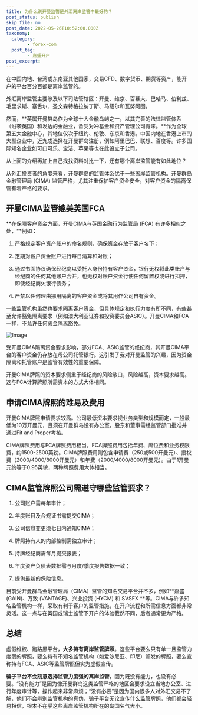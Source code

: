 ```yaml
---
title: 为什么说开曼监管是外汇离岸监管中最好的？
post_status: publish
skip_file: no
post_date: 2022-05-26T10:52:00.000Z
taxonomy:
  category:
        - forex-com
  post_tag:
        - 嘉盛开户
post_excerpt: 
---
```

在中国内地、台湾或东南亚其他国家，交易CFD、数字货币、期货等资产，能开户的平台百分百都是离岸监管的。

外汇离岸监管主要涉及以下司法管辖区：开曼、维京、百慕大、巴哈马、伯利兹、毛里求斯、塞舌尔、圣文森特格拉纳丁斯、马绍尔和瓦努阿图。

然而，**英属开曼群岛作为全球十大金融岛屿之一，以其完善的法律监管体系（沿袭英国）和发达的金融业，备受对冲基金和资产管理公司青睐。**作为全球第五大金融中心，其地位仅次于纽约、伦敦、东京和香港。中国内地在香港上市的大型企业中，近九成选择在开曼群岛注册，例如阿里巴巴、联想、百度等。许多国际知名企业如可口可乐、宝洁、苹果等也在此设立子公司。

从上面的介绍再加上自己找找资料对比一下，还有哪个离岸监管能有如此地位？

从外汇投资者的角度来看，开曼群岛的监管体系优于一些离岸监管机构。开曼群岛金融管理局 (CIMA) 监管严格，尤其注重保护客户资金安全，对客户资金的隔离保管有着严格的要求。

## 开曼CIMA监管媲美英国FCA

**在保障客户资金方面，开曼CIMA与英国金融行为监管局 (FCA) 有许多相似之处，**例如：

1. 严格规定客户资产账户的命名规则，确保资金存放于客户名下；

1. 定期对客户资金账户进行每日清算和对账；

1. 通过书面协议确保经纪商以受托人身份持有客户资金，银行无权将此类账户与经纪商的任何其他账户合并，也无权对账户资金行使任何留置权或进行扣押，即使经纪商欠银行债务；

1. 严禁以任何理由挪用隔离的客户资金或将其用作公司自有资金。

一些监管机构虽然也要求隔离客户资金，但具体规定和执行力度有所不同，有些甚至允许豁免隔离要求（例如澳大利亚证券和投资委员会ASIC）。开曼CIMA和FCA一样，不允许任何资金隔离豁免。

![Image](https://prod-files-secure.s3.us-west-2.amazonaws.com/39ed1227-6d7d-4570-be36-9ccd4a2c4241/bd849744-3fcb-4a37-8312-357962c8f065/image.png?X-Amz-Algorithm=AWS4-HMAC-SHA256&X-Amz-Content-Sha256=UNSIGNED-PAYLOAD&X-Amz-Credential=ASIAZI2LB466WVT3TWUK%2F20250907%2Fus-west-2%2Fs3%2Faws4_request&X-Amz-Date=20250907T041346Z&X-Amz-Expires=3600&X-Amz-Security-Token=IQoJb3JpZ2luX2VjEDQaCXVzLXdlc3QtMiJHMEUCIQDnbCLMzOx66GgerGLhZ5%2Fof6zOH5brxQPfHM8ZOhhfiwIgcz4uv7%2BidJW%2BQLlpemxKjZCZKb2%2Frw%2Bd%2B%2B7plW%2BgprwqiAQInf%2F%2F%2F%2F%2F%2F%2F%2F%2F%2FARAAGgw2Mzc0MjMxODM4MDUiDGsVs%2BD7AuW%2BNZsq9CrcA5UL0Zn0zxaElXRwP9Gj3mISZuZoBskTTgkPKy%2B%2BxgfKQ0Fu%2BSvtS%2FAtxL8eu9enm7domgW1ze%2BiEd7M9I%2FATK7%2BC7Z5Vk79sz9eNtHEABn6wEqr9c%2B8ufUUIALrulOEM%2F3hz9ZgYJ6Z5Y9cmKsf67UCBmvilinAzA%2Fkr5p3pc0mSTg1qEpW0VQpRzVXJh9VhLj2SvSoSBeuZH%2FpUzxeTDOOvYDLCygDL3xmi6shcJ0r7kWo83UdUq81iJoPEwWPcPX%2BAEIn24Gggmo0i4D7Qw5op2glLXJU%2BYxnVT1v66oN%2F00YFSHCaQ7nBz2SOidJVw1n%2Bj%2FAjXDFImLixugYXthQSjp55CuHsJ8F28uudnwJVXUV%2BpHJH5wkj0Zxj5Kat6jGL4uHfVg%2FVushOW63FkI6hroOM%2FW1t%2F%2Bo5vYF78WZ1oN4svP0NHiu6huer%2BWQcDenD%2FW5jfGiHKXprKoWM4Wz4OKUzm7oxsRcCfZw1glclYa54bm5weueqSd6t8B5VYwcB9amWAdrYEtJGTL8IOueprW34wfM4me6Asmpjx0iZqBmETkH4RyjItrbZXq1MQajstLSFhWdjtVxS1qR2I8xC2GJjqslMOjfkVsSsr5pZuSX5cqekibkc1EZMOmI9MUGOqUB14Gk6mFEMYrglecsk1ZeH6MUWCxwPwJmfNYf4TWDq8JA1d%2BjGGJJ3JJupoAbPkfW2BRn7G4FJsdJeGeFveb0wKOvjjGU08wPTU86nKR0C73bNxm0o1YpZUvJeObiSWv16vvwICZhWIQvv1fVR7%2FRMu8ctPvmYogkrcV8eP3XkjdnNo627tl5atb9L0VErB%2Bsh7u4Rlf1EmUO0c3VzVY%2FFF2bNIUg&X-Amz-Signature=a099d8fecdcf7ad049598f10e3cf49e185bcfb0912a41bfd3aa17eb4c0fb53ff&X-Amz-SignedHeaders=host&x-amz-checksum-mode=ENABLED&x-id=GetObject)

受开曼CIMA隔离资金要求影响，部分FCA、ASIC监管的经纪商，其开曼CIMA平台的客户资金仍存放在母公司托管银行。这引发了我对开曼监管的兴趣，因为资金隔离和托管账户是监管有效性的重要保障。

开曼CIMA牌照的资本要求侧重于经纪商的风险敞口，风险越高，资本要求越高。这与FCA计算牌照所需资本的方式大体相同。

## **申请CIMA牌照的难易及费用**

开曼CIMA牌照申请要求较高。公司最低资本要求视业务类型和规模而定，一般最低为10万开曼元，且须在开曼群岛设有办公室，股东和董事需经监管部门批准并通过Fit and Proper考核。

CIMA牌照费用与FCA牌照费用相当。FCA牌照费用包括年费、席位费和业务权限费，约1500-2500英镑。CIMA牌照费用则包含申请费（250或500开曼元）、授权费（2000/4000/8000开曼元）和年费（2000/4000/8000开曼元）。由于1开曼元约等于0.95英镑，两种牌照费用大体相当。

## CIMA监管牌照公司需遵守哪些监管要求？

1. 公司账户需每年审计；

1. 年度账目及合规证书需提交CIMA；

1. 公司信息变更须七日内通知CIMA；

1. 牌照持有人的内部控制需独立审计；

1. 持牌经纪商需每月提交报表；

1. 年度资产负债表数据需与月度/季度报告数据一致；

1. 提供最新的保险信息。

目前受开曼群岛金融管理局（CIMA）监管的知名交易平台并不多，例如**嘉盛 (GAIN)、万致 (VANTAGE)、兴业投资 (HYCM) 和 SVSFX **等。CIMA与许多知名监管机构一样，采取有利于客户的监管措施，在开户流程和所需信息方面都非常灵活。这一点与在英国或瑞士监管下开户的体验截然不同，后者通常更为严格。

## 总结

虚假维权、跑路黑平台，**大多持有离岸监管牌照**。这些平台要么只有单一且监管力度弱的牌照，要么持有不知名监管机构（如爱沙尼亚、印尼）颁发的牌照，要么宣称持有FCA、ASIC等监管牌照但实为虚假宣传。

**骗子平台不会刻意选择监管力度强的离岸监管**，因为既没有能力，也没有必要。“没有能力”是因为像开曼群岛这类监管严格的地区会要求设立当地办公室、进行年度审计等，操作起来非常麻烦；“没有必要”是因为国内很多人对外汇交易不了解，他们不会辨别监管机构的真伪，骗子平台无论宣传什么监管牌照，他们都会轻易相信，根本不在乎这些离岸监管机构所在的岛国名气大小。